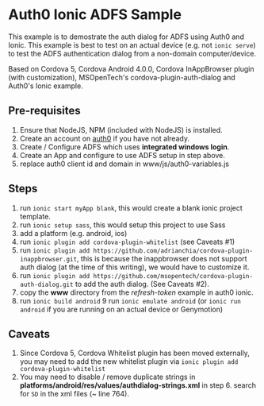 Auth0 Ionic ADFS Sample
=======================
This example is to demostrate the auth dialog for ADFS using Auth0 and Ionic. This example is best to test on an actual device (e.g. not `ionic serve`) to test the ADFS authentication dialog from a non-domain computer/device.

Based on Cordova 5, Cordova Android 4.0.0, Cordova InAppBrowser plugin (with customization), MSOpenTech's cordova-plugin-auth-dialog and Auth0's Ionic example.

Pre-requisites
--------------
1. Ensure that NodeJS, NPM (included with NodeJS) is installed.
2. Create an account on [auth0](https://auth0.com/) if you have not already.
3. Create / Configure ADFS which uses **integrated windows login**.
4. Create an App and configure to use ADFS setup in step above.
5. replace auth0 client id and domain in www/js/auth0-variables.js

Steps
-----
1. run `ionic start myApp blank`, this would create a blank ionic project template.
2. run `ionic setup sass`, this would setup this project to use Sass
3. add a platform (e.g. android, ios)
4. run `ionic plugin add cordova-plugin-whitelist` (see Caveats #1)
5. run `ionic plugin add https://github.com/adrianchia/cordova-plugin-inappbrowser.git`, this is because the inappbrowser does not support auth dialog (at the time of this writing), we would have to customize it.
6. run `ionic plugin add https://github.com/msopentech/cordova-plugin-auth-dialog.git` to add the auth dialog. (See Caveats #2).
7. copy the **www** directory from the *refresh-token* example in auth0 ionic.
8. run `ionic build android`
9 run `ionic emulate android` (or `ionic run android` if you are running on an actual device or Genymotion)


Caveats
-------
1. Since Cordova 5, Cordova Whitelist plugin has been moved externally, you may need to add the new whitelist plugin via `ionic plugin add cordova-plugin-whitelist`
2. You may need to disable / remove duplicate strings in **platforms/android/res/values/authdialog-strings.xml** in step 6. search for `SD` in the xml files (~ line 764).
